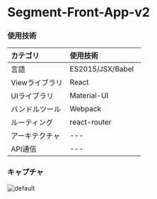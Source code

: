 # Segment-Front-App-v2

### 使用技術

| カテゴリ 　 |使用技術　　　　|      
|:----------|:----------|
| 言語       |ES2015/JSX/Babel   |     
| Viewライブラリ |React |             
| UIライブラリ |Material-UI |          
| バンドルツール |Webpack    
| ルーティング    |react-router     |
| アーキテクチャ | --- |  
| API通信 | --- |  

### キャプチャ

![default](https://user-images.githubusercontent.com/28942665/33539461-e72ea3a2-d909-11e7-888b-25816f4fe017.JPG)



